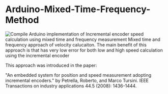 # Arduino-Mixed-Time-Frequency-Method
![Compile](https://github.com/askuric/Arduino-Mixed-Time-Frequency-Method/workflows/Compile/badge.svg)
Arduino implementation of Incremental encoder speed calculation using mixed time and frequency measurement
Mixed time and frequency approach of velocity calucaiton.  The main benefit of this approach is that has very low error for both low and high speed calculation using the incremental encoder

 This approach was introduced in the paper:
 
 "An embedded system for position and speed measurement adopting incremental encoders." 
 by Petrella, Roberto, and Marco Tursini. 
 IEEE Transactions on industry applications 44.5 (2008): 1436-1444.
  
